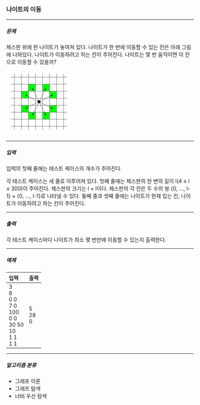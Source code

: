 ### 나이트의 이동

***

##### 문제
체스판 위에 한 나이트가 놓여져 있다. 나이트가 한 번에 이동할 수 있는 칸은 아래 그림에 나와있다. 나이트가 이동하려고 하는 칸이 주어진다. 나이트는 몇 번 움직이면 이 칸으로 이동할 수 있을까?

![image](../images/knight.png)

***

##### 입력
입력의 첫째 줄에는 테스트 케이스의 개수가 주어진다.

각 테스트 케이스는 세 줄로 이루어져 있다. 첫째 줄에는 체스판의 한 변의 길이 l(4 ≤ l ≤ 300)이 주어진다. 체스판의 크기는 l × l이다. 체스판의 각 칸은 두 수의 쌍 {0, ..., l-1} × {0, ..., l-1}로 나타낼 수 있다. 둘째 줄과 셋째 줄에는 나이트가 현재 있는 칸, 나이트가 이동하려고 하는 칸이 주어진다.

***

##### 출력
각 테스트 케이스마다 나이트가 최소 몇 번만에 이동할 수 있는지 출력한다.

***

##### 예제
|입력|출력|
|:---|:---|
|3<br>8<br>0 0<br>7 0<br>100<br>0 0<br>30 50<br>10<br>1 1<br>1 1|5<br>28<br>0|

***

##### 알고리즘 분류
* 그래프 이론
* 그래프 탐색
* 너비 우선 탐색